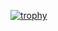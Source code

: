 [![trophy](https://github-profile-trophy.vercel.app/AndreasSteffensenryo-ma&theme=onedark)](https://github.com/ryo-ma/github-profile-trophy)
